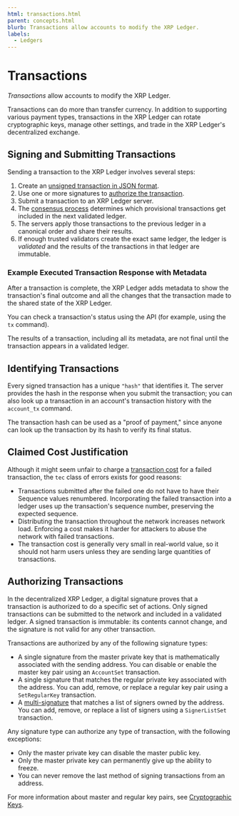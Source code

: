 ```yaml
---
html: transactions.html
parent: concepts.html
blurb: Transactions allow accounts to modify the XRP Ledger.
labels:
  - Ledgers
---
```

# Transactions

_Transactions_ allow accounts to modify the XRP Ledger.

Transactions can do more than transfer currency. In addition to supporting various payment types, transactions in the XRP Ledger can rotate cryptographic keys, manage other settings, and trade in the XRP Ledger's decentralized exchange.

## Signing and Submitting Transactions

Sending a transaction to the XRP Ledger involves several steps:

1. Create an [unsigned transaction in JSON format](transaction-structure.html#example-unsigned-transaction).
2. Use one or more signatures to [authorize the transaction](#authorizing-transactions).
3. Submit a transaction to an XRP Ledger server. 
4. The [consensus process](consensus.html) determines which provisional transactions get included in the next validated ledger.
5. The servers apply those transactions to the previous ledger in a canonical order and share their results.
6. If enough trusted validators create the exact same ledger, the ledger is _validated_ and the results of the transactions in that ledger are immutable.

### Example Executed Transaction Response with Metadata

After a transaction is complete, the XRP Ledger adds metadata to show the transaction's final outcome and all the changes that the transaction made to the shared state of the XRP Ledger.

You can check a transaction's status using the API (for example, using the `tx` command).

The results of a transaction, including all its metadata, are not final until the transaction appears in a validated ledger.


## Identifying Transactions

Every signed transaction has a unique `"hash"` that identifies it. The server provides the hash in the response when you submit the transaction; you can also look up a transaction in an account's transaction history with the `account_tx` command.

The transaction hash can be used as a "proof of payment," since anyone can <!-- * --> look up the transaction by its hash to verify its final status.

<!-- *  [look up the transaction by its hash](look-up-transaction-results.html) -->

<!--
{% include '_snippets/setfee_uniqueness_note.md' %}
<!--_ -->


## Claimed Cost Justification

Although it might seem unfair to charge a [transaction cost](transaction-cost.md) for a failed transaction, the `tec` class of errors exists for good reasons:

* Transactions submitted after the failed one do not have to have their Sequence values renumbered. Incorporating the failed transaction into a ledger uses up the transaction's sequence number, preserving the expected sequence.
* Distributing the transaction throughout the network increases network load. Enforcing a cost makes it harder for attackers to abuse the network with failed transactions.
* The transaction cost is generally very small in real-world value, so it should not harm users unless they are sending large quantities of transactions.

## Authorizing Transactions

In the decentralized XRP Ledger, a digital signature proves that a transaction is authorized to do a specific set of actions. Only signed transactions can be submitted to the network and included in a validated ledger. A signed transaction is immutable: its contents cannot change, and the signature is not valid for any other transaction.

Transactions are authorized by any of the following signature types:

* A single signature from the master private key that is mathematically associated with the sending address. You can disable or enable the master key pair using an `AccountSet` transaction.
* A single signature that matches the regular private key associated with the address. You can add, remove, or replace a regular key pair using a `SetRegularKey` transaction.
* A [multi-signature](multi-signing.md) that matches a list of signers owned by the address. You can add, remove, or replace a list of signers using a `SignerListSet` transaction.

Any signature type can authorize any type of transaction, with the following exceptions:

* Only the master private key can <!-- * -->disable the master public key.
* Only the master private key can permanently give up the ability to freeze.
* You can never remove the last method of signing transactions from an address.

<!-- [disable the master public key](accountset.html) -->

For more information about master and regular key pairs, see [Cryptographic Keys](../accounts/cryptographic-keys.md).

<!--{# Add this reference after signatures concept doc is published. For more information about signatures, see [Understanding Signatures](concept-signatures.html). #}-->

<!--

## See Also

- **Concepts:**
    - [Payment Types](payment-types.html)
    - [Consensus Network](consensus-network.html)
- **Tutorials:**
    - [Set Up Secure Signing](set-up-secure-signing.html)
    - [Send XRP](send-xrp.html)
    - [Look Up Transaction Results](look-up-transaction-results.html)
    - [Monitor Incoming Payments with WebSocket](monitor-incoming-payments-with-websocket.html)
    - [Cancel or Skip a Transaction](cancel-or-skip-a-transaction.html)
    - [Reliable Transaction Submission](reliable-transaction-submission.html)
- **References:**
    - [Transaction Common Fields](transaction-common-fields.html)
    - [Transaction Types](transaction-types.html)
    - [Transaction Metadata](transaction-metadata.html)
    - [account_tx method][]
    - [tx method][]
    - [submit method][]
    - [submit_multisigned method][] 
    
-->
    
